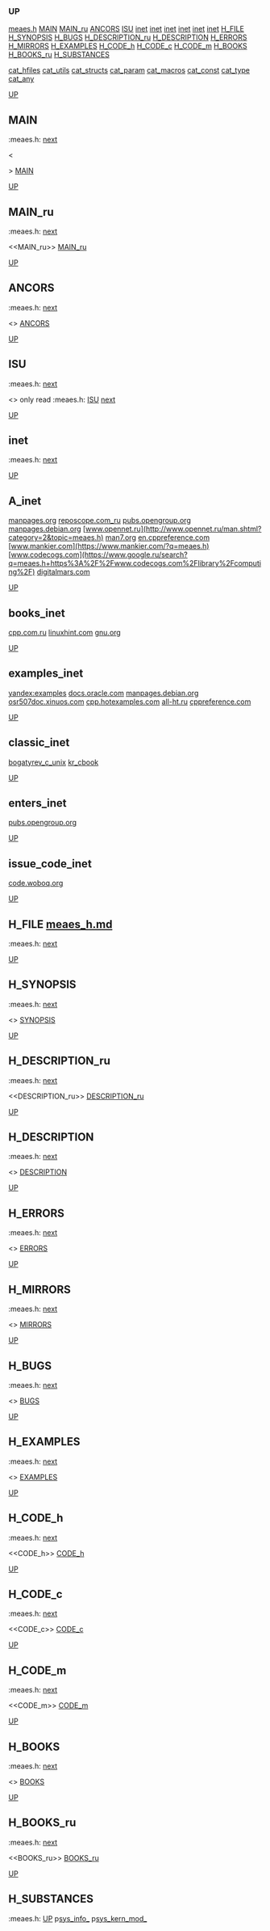 ### UP
[meaes.h](##meaes.h)
[MAIN](##MAIN)
[MAIN_ru](##MAIN_ru)
[ANCORS](##ANCORS)
[ISU](##ISU)
[inet](##A_inet)
[inet](##books_inet)
[inet](##examples_inet)
[inet](##classic_inet)
[inet](##enters_inet)
[inet](##issue_code_inet)
[H_FILE](##H_FILE)
[H_SYNOPSIS](##H_SYNOPSIS)
[H_BUGS](##H_BUGS)
[H_DESCRIPTION_ru](##H_DESCRIPTION_ru)
[H_DESCRIPTION](##H_DESCRIPTION)
[H_ERRORS](##H_ERRORS)
[H_MIRRORS](##H_MIRRORS)
[H_EXAMPLES](##H_EXAMPLES)
[H_CODE_h](##H_CODE_h)
[H_CODE_c](##H_CODE_c)
[H_CODE_m](##H_CODE_m)
[H_BOOKS](##H_BOOKS)
[H_BOOKS_ru](##H_BOOKS_ru)
[H_SUBSTANCES](##H_SUBSTANCES)

[cat_hfiles](../cat_hfiles.md)
[cat_utils](../cat_utils.md)
[cat_structs](../cat_structs.md)
[cat_param](../cat_params.md)
[cat_macros](../cat_macross.md)
[cat_const](../cat_consts.md)
[cat_type](../cat_types.md)
[cat_any](../cat_anys.md)

[UP](###UP)
## MAIN
:meaes.h:
[next](##MAIN_ru)

<<MAIN>>
[MAIN](../fills/meaes_h/MAIN)


[UP](###UP)
## MAIN_ru
:meaes.h:
[next](##ANCORS)

<<MAIN_ru>>
[MAIN_ru](../fills/meaes_h/MAIN_ru)


[UP](###UP)
## ANCORS
:meaes.h:
[next](##ISU)

<<ANCORS>>
[ANCORS](../fills/meaes_h/ANCORS)


[UP](###UP)
## ISU
:meaes.h:
[next](##H_FILE)

<<ISU>>
only read
:meaes.h:
[ISU](../contents)
[next](##inet)


[UP](###UP)
## inet
:meaes.h:
[next](##H_FILE)

[UP](###UP)
## A_inet
[manpages.org](https://www.google.ru/search?q=meaes.h+site%3Ahttps%3A%2F%2Fmanpages.org)
[reposcope.com_ru](https://www.google.ru/search?q=meaes.h+site%3Ahttps%3A%2F%2Freposcope.com%2Fmanpages%2Fru)
[pubs.opengroup.org](https://www.google.com/search?q=meaes.h+https%3A%2F%2Fpubs.opengroup.org)
[manpages.debian.org](https://yandex.ru/search/?text=meaes.h+site%3Ahttps%3A%2F%2Fmanpages.debian.org%2F)
[www.opennet.ru](http://www.opennet.ru/man.shtml?category=2&topic=meaes.h)
[man7.org](https://www.google.ru/search?q=meaes.h+site%3Ahttps%3A%2F%2Fman7.org%2Flinux%2Fman-pages)
[en.cppreference.com](https://www.google.com/search?q=meaes.h+en.cppreference.com)
[www.mankier.com](https://www.mankier.com/?q=meaes.h)
[www.codecogs.com](https://www.google.ru/search?q=meaes.h+https%3A%2F%2Fwww.codecogs.com%2Flibrary%2Fcomputing%2F)
[digitalmars.com](https://www.google.ru/search?q=meaes.h+https%3A%2F%2Fdigitalmars.com%2Frtl%2F)


[UP](###UP)
## books_inet
[cpp.com.ru](https://yandex.ru/search/?text=meaes.h+site%3Ahttps%3A%2F%2Fcpp.com.ru)
[linuxhint.com](https://www.google.ru/search?q=meaes.h+site%3Ahttps%3A%2F%2Flinuxhint.com)
[gnu.org](https://www.google.ru/search?q=meaes.h+site%3Ahttps%3A%2F%2Fwww.gnu.org%2Fsoftware%2Flibc%2Fmanual)

[UP](###UP)
## examples_inet
[yandex:examples](https://yandex.ru/search/?text=meaes.h+example+in+c)
[docs.oracle.com](https://www.google.com/search?q=meaes.h+https%3A%2F%2Fdocs.oracle.com)
[manpages.debian.org](https://yandex.ru/search/?text=meaes.h+site%3Ahttps%3A%2F%2Fmanpages.debian.org%2F)
[osr507doc.xinuos.com](https://www.google.com/search?q=meaes.h+http%3A%2F%2Fosr507doc.xinuos.com%2Fen%2Fman)
[cpp.hotexamples.com](https://cpp.hotexamples.com/examples/-/-/meaes.h/cpp-meaes.h-function-examples.html)
[all-ht.ru](https://yandex.ru/search/?text=meaes.h+site%3Ahttp%3A%2F%2Fall-ht.ru%2Finf%2Fprog%2Fc%2F)
[cppreference.com](https://yandex.ru/search/?text=meaes.h+site%3Ahttps%3A%2F%2Fen.cppreference.com%2Fw%2Fc%2F)

[UP](###UP)
## classic_inet
[bogatyrev_c_unix](https://www.google.com/search?q=meaes.h+site%3Ahttps%3A%2F%2Fcpp.com.ru%2Fbogatyrev_c_unix)
[kr_cbook](https://www.google.com/search?q=meaes.h+site%3Ahttps%3A%2F%2Fcpp.com.ru%2Fkr_cbook)

[UP](###UP)
## enters_inet
[pubs.opengroup.org](https://pubs.opengroup.org/onlinepubs/9699919799/idx/head.html)

[UP](###UP)
## issue_code_inet
[code.woboq.org](https://www.google.com/search?h=&sitesearch=https%3A%2F%2Fcode.woboq.org%2Fuserspace%2Fglibc%2F&q=meaes.h)


[UP](###UP)
## H_FILE [meaes_h.md](meaes_h.md)
:meaes.h:
[next](##H_SYNOPSIS)

[UP](###UP)
## H_SYNOPSIS
:meaes.h:
[next](##H_DESCRIPTION_ru)

<<SYNOPSIS>>
[SYNOPSIS](../fills/meaes_h/SYNOPSIS)


[UP](###UP)
## H_DESCRIPTION_ru
:meaes.h:
[next](##H_DESCRIPTION)

<<DESCRIPTION_ru>>
[DESCRIPTION_ru](../fills/meaes_h/DESCRIPTION_ru)


[UP](###UP)
## H_DESCRIPTION
:meaes.h:
[next](##H_ERRORS)

<<DESCRIPTION>>
[DESCRIPTION](../fills/meaes_h/DESCRIPTION)


[UP](###UP)
## H_ERRORS
:meaes.h:
[next](##H_MIRRORS)

<<ERRORS>>
[ERRORS](../fills/meaes_h/ERRORS)


[UP](###UP)
## H_MIRRORS
:meaes.h:
[next](##H_BUGS)

<<MIRRORS>>
[MIRRORS](../fills/meaes_h/MIRRORS)


[UP](###UP)
## H_BUGS
:meaes.h:
[next](##H_EXAMPLES)

<<BUGS>>
[BUGS](../fills/meaes_h/BUGS)


[UP](###UP)
## H_EXAMPLES
:meaes.h:
[next](##H_CODE)

<<EXAMPLES>>
[EXAMPLES](../fills/meaes_h/EXAMPLES)


[UP](###UP)
## H_CODE_h
:meaes.h:
[next](##H_CODE_c)

<<CODE_h>>
[CODE_h](../fills/meaes_h/CODE_h)


[UP](###UP)
## H_CODE_c
:meaes.h:
[next](##H_CODE_m)

<<CODE_c>>
[CODE_c](../fills/meaes_h/CODE_c)


[UP](###UP)
## H_CODE_m
:meaes.h:
[next](##H_BOOKS)

<<CODE_m>>
[CODE_m](../fills/meaes_h/CODE_m)


[UP](###UP)
## H_BOOKS
:meaes.h:
[next](##H_BOOKS_ru)

<<BOOKS>>
[BOOKS](../fills/meaes_h/BOOKS)


[UP](###UP)
## H_BOOKS_ru
:meaes.h:
[next](##H_SUBSTANCES)

<<BOOKS_ru>>
[BOOKS_ru](../fills/meaes_h/BOOKS_ru)


[UP](###UP)
## H_SUBSTANCES
:meaes.h:
[UP](###UP)
p[sys_info_](../utils/sys_info_/sys_info_.man)
p[sys_kern_mod_](../utils/sys_kern_mod_/sys_kern_mod_.man)
